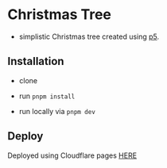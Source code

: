 # Christmas Tree

- simplistic Christmas tree created using [p5](https://p5js.org/).

## Installation

- clone

- run `pnpm install`

- run locally via `pnpm dev`

## Deploy

Deployed using Cloudflare pages [HERE](https://christmas-tree-u7o.pages.dev/)
